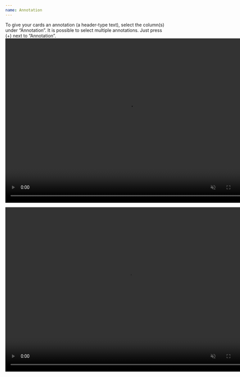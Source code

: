 ```yaml
---
name: Annotation
---
```

To give your cards an annotation (a header-type text), select the column(s) under “Annotation”.
It is possible to select multiple annotations. Just press (+) next to “Annotation”.
<video controls muted width="768" height="512">
  <source src="../assets/webms/annotation1.webm" type="video/webm">
</video>

<video controls muted width="768" height="512">
  <source src="../assets/webms/annotation2.webm" type="video/webm">
</video>